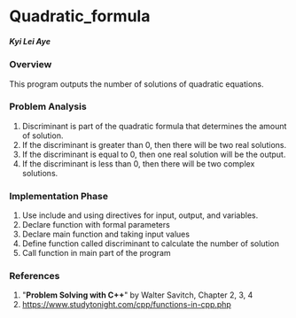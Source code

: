 # Quadratic_formula
##### Kyi Lei Aye

### Overview
This program outputs the number of solutions of quadratic equations.

### Problem Analysis
1. Discriminant is part of the quadratic formula that determines the amount of solution.
2. If the discriminant is greater than 0, then there will be two real solutions.
3. If the discriminant is equal to 0, then one real solution will be the output.
4. If the discriminant is less than 0, then there will be two complex solutions.

### Implementation Phase
1. Use include and using directives for input, output, and variables.
2. Declare function with formal parameters
3. Declare main function and taking input values
4. Define function called discriminant to calculate the number of solution
5. Call function in main part of the program

### References
1. "**Problem Solving with C++**" by Walter Savitch, Chapter 2, 3, 4
2. https://www.studytonight.com/cpp/functions-in-cpp.php
